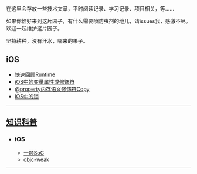 在这里会存放一些技术文章，平时阅读记录、学习记录、项目相关，等......

如果你恰好来到这片园子，有什么需要喷防虫剂的地儿，请issues我，感激不尽。欢迎一起维护这片园子。

坚持耕种，没有汗水，哪来的果子。

## iOS
- [快速回顾Runtime][快速回顾Runtime]
- [iOS中的变量属性或修饰符][iOS中的变量属性或修饰符]
- [@property内存语义修饰符Copy][@property内存语义修饰符Copy]
- [iOS中的锁][iOS中的锁]

---

## [知识科普][知识科普]

- ### iOS
  - [一颗SoC][一颗SoC]
  - [objc-weak][objc-weak]

---


[快速回顾Runtime]: https://github.com/HaiTeng-Wang/Book/blob/master/快速回顾Runtime.md
[iOS中的变量属性或修饰符]: https://github.com/HaiTeng-Wang/Book/blob/master/iOS中的变量属性或修饰符.md
[@property内存语义修饰符Copy]: https://github.com/HaiTeng-Wang/Book/blob/master/%40property内存语义修饰符Copy.md
[iOS中的锁]: https://github.com/HaiTeng-Wang/Book/blob/master/iOS中的锁.md
[知识科普]: https://github.com/HaiTeng-Wang/Book/blob/master/知识科普/知识科普README.md
[一颗SoC]: https://github.com/HaiTeng-Wang/Book/blob/master/知识科普/一颗SoC【知识科普】.md
[objc-weak]: https://github.com/HaiTeng-Wang/Book/blob/master/知识科普/objc-weak【知识科普】.md

